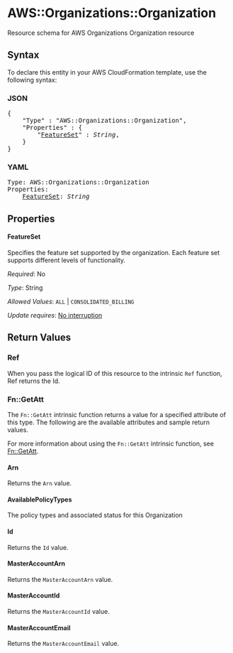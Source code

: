 # AWS::Organizations::Organization

Resource schema for AWS Organizations Organization resource

## Syntax

To declare this entity in your AWS CloudFormation template, use the following syntax:

### JSON

<pre>
{
    "Type" : "AWS::Organizations::Organization",
    "Properties" : {
        "<a href="#featureset" title="FeatureSet">FeatureSet</a>" : <i>String</i>,
    }
}
</pre>

### YAML

<pre>
Type: AWS::Organizations::Organization
Properties:
    <a href="#featureset" title="FeatureSet">FeatureSet</a>: <i>String</i>
</pre>

## Properties

#### FeatureSet

Specifies the feature set supported by the organization. Each feature set supports different levels of functionality.

_Required_: No

_Type_: String

_Allowed Values_: <code>ALL</code> | <code>CONSOLIDATED_BILLING</code>

_Update requires_: [No interruption](https://docs.aws.amazon.com/AWSCloudFormation/latest/UserGuide/using-cfn-updating-stacks-update-behaviors.html#update-no-interrupt)

## Return Values

### Ref

When you pass the logical ID of this resource to the intrinsic `Ref` function, Ref returns the Id.

### Fn::GetAtt

The `Fn::GetAtt` intrinsic function returns a value for a specified attribute of this type. The following are the available attributes and sample return values.

For more information about using the `Fn::GetAtt` intrinsic function, see [Fn::GetAtt](https://docs.aws.amazon.com/AWSCloudFormation/latest/UserGuide/intrinsic-function-reference-getatt.html).

#### Arn

Returns the <code>Arn</code> value.

#### AvailablePolicyTypes

The policy types and associated status for this Organization

#### Id

Returns the <code>Id</code> value.

#### MasterAccountArn

Returns the <code>MasterAccountArn</code> value.

#### MasterAccountId

Returns the <code>MasterAccountId</code> value.

#### MasterAccountEmail

Returns the <code>MasterAccountEmail</code> value.

